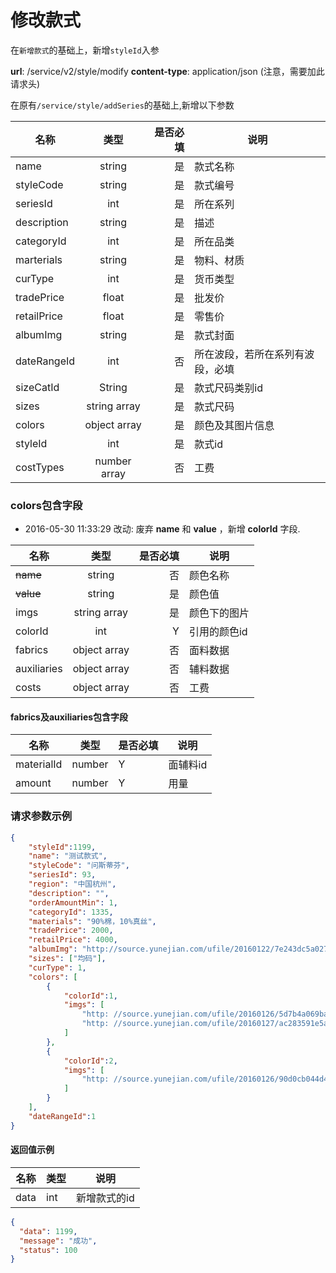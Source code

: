 修改款式
====

在`新增款式`的基础上，新增`styleId`入参


**url**: /service/v2/style/modify
**content-type**: application/json (注意，需要加此请求头)

在原有`/service/style/addSeries`的基础上,新增以下参数

| 名称           | 类型         | 是否必填   | 说明                             |
| -------------- | :----:       | ---------: | --                               |
| name           | string       | 是         | 款式名称                         |
| styleCode      | string       | 是         | 款式编号                         |
| seriesId       | int          | 是         | 所在系列                         |
| description    | string       | 是         | 描述                             |
| categoryId     | int          | 是         | 所在品类                         |
| marterials     | string       | 是         | 物料、材质                       |
| curType        | int          | 是         | 货币类型                         |
| tradePrice     | float        | 是         | 批发价                           |
| retailPrice    | float        | 是         | 零售价                           |
| albumImg       | string       | 是         | 款式封面                         |
| dateRangeId    | int          | 否         | 所在波段，若所在系列有波段，必填 |
| sizeCatId      | String       | 是         | 款式尺码类别id                   |
| sizes          | string array | 是         | 款式尺码                         |
| colors         | object array | 是         | 颜色及其图片信息                 |
| styleId        | int          | 是         | 款式id                           |
| costTypes      | number array | 否         | 工费                             |

### colors包含字段

- 2016-05-30 11:33:29 改动: 废弃 **name** 和 **value** ，新增 **colorId** 字段.

| 名称           | 类型         | 是否必填   | 说明         |
| -------------- | :----:       | ---------: | --           |
| ~~name~~       | string       | 否         | 颜色名称     |
| ~~value~~      | string       | 是         | 颜色值       |
| imgs           | string array | 是         | 颜色下的图片 |
| colorId        | int          | Y          | 引用的颜色id |
| fabrics        | object array | 否         | 面料数据     |
| auxiliaries    | object array | 否         | 辅料数据     |
| costs          | object array | 否         | 工费         |

#### fabrics及auxiliaries包含字段

|    名称    |  类型  | 是否必填 |   说明   |
|------------|--------|----------|----------|
| materialId | number | Y        | 面辅料id |
| amount     | number | Y        | 用量     |


### 请求参数示例

```json
{
    "styleId":1199,
    "name": "测试款式",
    "styleCode": "问斯蒂芬",
    "seriesId": 93,
    "region": "中国杭州",
    "description": "",
    "orderAmountMin": 1,
    "categoryId": 1335,
    "materials": "90%棉，10%真丝",
    "tradePrice": 2000,
    "retailPrice": 4000,
    "albumImg": "http://source.yunejian.com/ufile/20160122/7e243dc5a0274761b789bb45f6deb69a",
    "sizes": ["均码"],
    "curType": 1,
    "colors": [
        {
            "colorId":1,
            "imgs": [
                "http: //source.yunejian.com/ufile/20160126/5d7b4a069ba14575a132800bcf6b5ab0",
                "http: //source.yunejian.com/ufile/20160127/ac283591e5ae46078536a0b9bfc2a31c"
            ]
        },
        {
            "colorId":2,
            "imgs": [
                "http: //source.yunejian.com/ufile/20160126/90d0cb044d4e42ad9fdbf9632c6719a6"
            ]
        }
    ],
    "dateRangeId":1
}
```

#### 返回值示例

| 名称 | 类型 |     说明     |
|------|------|--------------|
| data | int  | 新增款式的id |

```json
{
  "data": 1199,
  "message": "成功",
  "status": 100
}
```